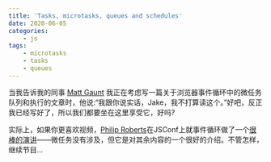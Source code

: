 ```yaml
---
title: 'Tasks, microtasks, queues and schedules'
date: 2020-06-05
categories:
    - js
tags:
    - microtasks
    - tasks
    - queues
---
```


当我告诉我的同事 [Matt Gaunt](https://twitter.com/gauntface)  我正在考虑写一篇关于浏览器事件循环中的微任务队列和执行的文章时，他说:“我跟你说实话，Jake，我不打算读这个。”好吧，反正我已经写好了，所以我们都要坐在这里享受它，好吗?

实际上，如果你更喜欢视频，[Philip Roberts](https://twitter.com/philip_roberts)在JSConf上就事件循环做了一个[很棒的演讲](https://www.youtube.com/watch?v=8aGhZQkoFbQ)——微任务没有涉及，但它是对其余内容的一个很好的介绍。不管怎样，继续节目…